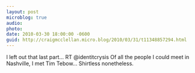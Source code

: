 ```yaml
---
layout: post
microblog: true
audio: 
photo: 
date: 2010-03-30 18:00:00 -0600
guid: http://craigmcclellan.micro.blog/2010/03/31/t11348857294.html
---
```

I left out that last part... RT @identitcrysis Of all the people I could meet in Nashville, I met Tim Tebow...  Shirtless nonetheless.
